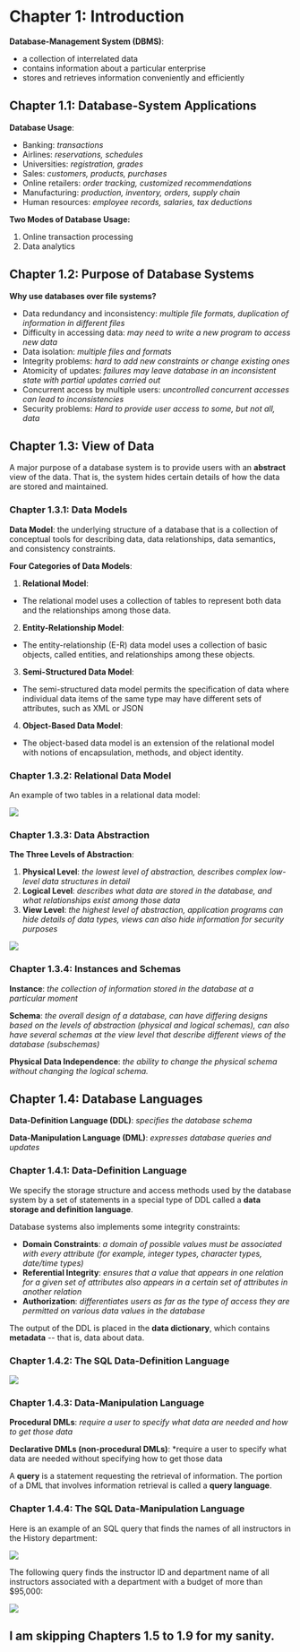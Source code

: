 # Chapter 1: Introduction

**Database-Management System (DBMS)**:

-   a collection of interrelated data
-   contains information about a particular enterprise
-   stores and retrieves information conveniently and efficiently

## Chapter 1.1: Database-System Applications

**Database Usage**:

-   Banking: _transactions_
-   Airlines: _reservations, schedules_
-   Universities: _registration, grades_
-   Sales: _customers, products, purchases_
-   Online retailers: _order tracking, customized recommendations_
-   Manufacturing: _production, inventory, orders, supply chain_
-   Human resources: _employee records, salaries, tax deductions_

**Two Modes of Database Usage:**

1. Online transaction processing
2. Data analytics

## Chapter 1.2: Purpose of Database Systems

**Why use databases over file systems?**

-   Data redundancy and inconsistency: _multiple file formats, duplication of information in different files_
-   Difficulty in accessing data: _may need to write a new program to access new data_
-   Data isolation: _multiple files and formats_
-   Integrity problems: _hard to add new constraints or change existing ones_
-   Atomicity of updates: _failures may leave database in an inconsistent state with partial updates carried out_
-   Concurrent access by multiple users: _uncontrolled concurrent accesses can lead to inconsistencies_
-   Security problems: _Hard to provide user access to some, but not all, data_

## Chapter 1.3: View of Data

A major purpose of a database system is to
provide users with an **abstract** view of the data. That is, the system hides certain details
of how the data are stored and maintained.

### Chapter 1.3.1: Data Models

**Data Model**: the underlying structure of a database that is
a collection of conceptual tools for describing data, data relationships, data semantics, and consistency constraints.

**Four Categories of Data Models**:

1. **Relational Model**:

-   The relational model uses a collection of tables to represent both
    data and the relationships among those data.

2. **Entity-Relationship Model**:

-   The entity-relationship (E-R) data model uses a collection of basic objects, called entities, and relationships among these objects.

3. **Semi-Structured Data Model**:

-   The semi-structured data model permits the specification of data where individual data items of the same type may have different
    sets of attributes, such as XML or JSON

4. **Object-Based Data Model**:

-   The object-based data model is an extension of the relational model with notions of encapsulation, methods, and object identity.

### Chapter 1.3.2: Relational Data Model

An example of two tables in a relational data model:

![](https://github.com/wslisam/Database-Management-Systems/blog/master/Book/Screenshots/0-databases.png)

### Chapter 1.3.3: Data Abstraction

**The Three Levels of Abstraction**:

1. **Physical Level**: _the lowest level of abstraction, describes complex low-level data structures in detail_
2. **Logical Level**: _describes what data are stored in the database, and what relationships exist among those data_
3. **View Level**: _the highest level of abstraction, application programs can hide details of data types, views can also hide information for security purposes_

![](https://github.com/wslisam/Database-Management-Systems/blog/master/Book/Screenshots/1-databases.png)

### Chapter 1.3.4: Instances and Schemas

**Instance**: _the collection of information stored in the database at a particular moment_

**Schema**: _the overall design of a database, can have differing designs based on the levels of abstraction (physical and logical schemas), can also have several schemas at the view level that describe
different views of the database (subschemas)_

**Physical Data Independence**: _the ability to change the physical schema without changing the logical schema._

## Chapter 1.4: Database Languages

**Data-Definition Language (DDL)**: _specifies the database schema_

**Data-Manipulation Language (DML)**: _expresses database queries and updates_

### Chapter 1.4.1: Data-Definition Language

We specify the storage structure and access methods used by the database system
by a set of statements in a special type of DDL called a **data storage and definition
language**.

Database systems also implements some integrity constraints:

-   **Domain Constraints**: _a domain of possible values must be associated with every
    attribute (for example, integer types, character types, date/time types)_
-   **Referential Integrity**: _ensures that a value that appears in one relation for
    a given set of attributes also appears in a certain set of attributes in another relation_
-   **Authorization**: _differentiates users as far as the type of
    access they are permitted on various data values in the database_

The output of the DDL is placed in the **data dictionary**, which contains **metadata** -- that is, data about data.

### Chapter 1.4.2: The SQL Data-Definition Language

![](https://github.com/wslisam/Database-Management-Systems/blog/master/Book/Screenshots/2-databases.png)

### Chapter 1.4.3: Data-Manipulation Language

**Procedural DMLs**: _require a user to specify what data are needed and how to get
those data_

**Declarative DMLs (non-procedural DMLs)**: \*require a user to specify what data are needed without specifying how to get those data

A **query** is a statement requesting the retrieval of information. The portion of a
DML that involves information retrieval is called a **query language**.

### Chapter 1.4.4: The SQL Data-Manipulation Language

Here is an example of an SQL query that finds the names of all instructors in the History department:

![](https://github.com/wslisam/Database-Management-Systems/blog/master/Book/Screenshots/3-databases.png)

The following query finds the instructor ID and department name of all instructors associated
with a department with a budget of more than \$95,000:

![](https://github.com/wslisam/Database-Management-Systems/blog/master/Book/Screenshots/4-databases.png)

## I am skipping Chapters 1.5 to 1.9 for my sanity.
